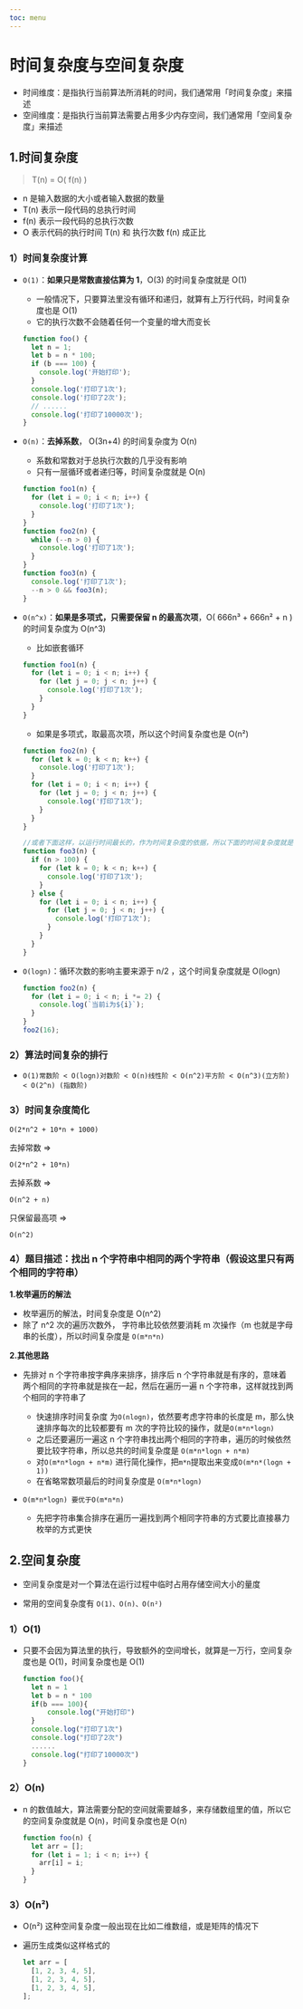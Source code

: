 ```yaml
---
toc: menu
---
```


# 时间复杂度与空间复杂度

- 时间维度：是指执行当前算法所消耗的时间，我们通常用「时间复杂度」来描述
- 空间维度：是指执行当前算法需要占用多少内存空间，我们通常用「空间复杂度」来描述

## 1.时间复杂度

> T(n) = O( f(n) )

- n 是输入数据的大小或者输入数据的数量
- T(n) 表示一段代码的总执行时间
- f(n) 表示一段代码的总执行次数
- O 表示代码的执行时间 T(n) 和 执行次数 f(n) 成正比

### 1）时间复杂度计算

- `O(1)`：**如果只是常数直接估算为 1**，O(3) 的时间复杂度就是 O(1)

  - 一般情况下，只要算法里没有循环和递归，就算有上万行代码，时间复杂度也是 O(1)
  - 它的执行次数不会随着任何一个变量的增大而变长

  ```js
  function foo() {
    let n = 1;
    let b = n * 100;
    if (b === 100) {
      console.log('开始打印');
    }
    console.log('打印了1次');
    console.log('打印了2次');
    // ......
    console.log('打印了10000次');
  }
  ```

- `O(n)`：**去掉系数**， O(3n+4) 的时间复杂度为 O(n)

  - 系数和常数对于总执行次数的几乎没有影响
  - 只有一层循环或者递归等，时间复杂度就是 O(n)

  ```js
  function foo1(n) {
    for (let i = 0; i < n; i++) {
      console.log('打印了1次');
    }
  }
  function foo2(n) {
    while (--n > 0) {
      console.log('打印了1次');
    }
  }
  function foo3(n) {
    console.log('打印了1次');
    --n > 0 && foo3(n);
  }
  ```

- `O(n^x)`：**如果是多项式，只需要保留 n 的最高次项**，O( 666n³ + 666n² + n )的时间复杂度为 O(n^3)

  - 比如嵌套循环

  ```js
  function foo1(n) {
    for (let i = 0; i < n; i++) {
      for (let j = 0; j < n; j++) {
        console.log('打印了1次');
      }
    }
  }
  ```

  - 如果是多项式，取最高次项，所以这个时间复杂度也是 O(n²)

  ```js
  function foo2(n) {
    for (let k = 0; k < n; k++) {
      console.log('打印了1次');
    }
    for (let i = 0; i < n; i++) {
      for (let j = 0; j < n; j++) {
        console.log('打印了1次');
      }
    }
  }

  //或者下面这样，以运行时间最长的，作为时间复杂度的依据，所以下面的时间复杂度就是 O(n²)
  function foo3(n) {
    if (n > 100) {
      for (let k = 0; k < n; k++) {
        console.log('打印了1次');
      }
    } else {
      for (let i = 0; i < n; i++) {
        for (let j = 0; j < n; j++) {
          console.log('打印了1次');
        }
      }
    }
  }
  ```

- `O(logn)`：循环次数的影响主要来源于 n/2 ，这个时间复杂度就是 O(logn)

  ```js
  function foo2(n) {
    for (let i = 0; i < n; i *= 2) {
      console.log(`当前i为${i}`);
    }
  }
  foo2(16);
  ```

### 2）算法时间复杂的排行

- `O(1)常数阶 < O(logn)对数阶 < O(n)线性阶 < O(n^2)平方阶 < O(n^3)(立方阶) < O(2^n) (指数阶)`

### 3）时间复杂度简化

`O(2*n^2 + 10*n + 1000)`

去掉常数 =>

`O(2*n^2 + 10*n)`

去掉系数 =>

`O(n^2 + n)`

只保留最高项 =>

`O(n^2)`

### 4）题目描述：找出 n 个字符串中相同的两个字符串（假设这里只有两个相同的字符串）

**1.枚举遍历的解法**

- 枚举遍历的解法，时间复杂度是 O(n^2)
- 除了 n^2 次的遍历次数外， 字符串比较依然要消耗 m 次操作（m 也就是字母串的长度），所以时间复杂度是 `O(m*n*n)`

**2.其他思路**

- 先排对 n 个字符串按字典序来排序，排序后 n 个字符串就是有序的，意味着两个相同的字符串就是挨在一起，然后在遍历一遍 n 个字符串，这样就找到两个相同的字符串了

  - 快速排序时间复杂度 为`O(nlogn)`，依然要考虑字符串的长度是 m，那么快速排序每次的比较都要有 m 次的字符比较的操作，就是`O(m*n*logn)`
  - 之后还要遍历一遍这 n 个字符串找出两个相同的字符串，遍历的时候依然要比较字符串，所以总共的时间复杂度是 `O(m*n*logn + n*m)`
  - 对`O(m*n*logn + n*m)` 进行简化操作，把`m*n`提取出来变成`O(m*n*(logn + 1))`
  - 在省略常数项最后的时间复杂度是 `O(m*n*logn)`

- `O(m*n*logn) 要优于O(m*n*n)`
  - 先把字符串集合排序在遍历一遍找到两个相同字符串的方式要比直接暴力枚举的方式更快

## 2.空间复杂度

- 空间复杂度是对一个算法在运行过程中临时占用存储空间大小的量度

- 常用的空间复杂度有 `O(1)、O(n)、O(n²)`

### 1）O(1)

- 只要不会因为算法里的执行，导致额外的空间增长，就算是一万行，空间复杂度也是 O(1)，时间复杂度也是 O(1)

  ```js
  function foo(){
    let n = 1
    let b = n * 100
    if(b === 100){
        console.log("开始打印")
    }
    console.log("打印了1次")
    console.log("打印了2次")
    ......
    console.log("打印了10000次")
  }
  ```

### 2）O(n)

- n 的数值越大，算法需要分配的空间就需要越多，来存储数组里的值，所以它的空间复杂度就是 O(n)，时间复杂度也是 O(n)

  ```js
  function foo(n) {
    let arr = [];
    for (let i = 1; i < n; i++) {
      arr[i] = i;
    }
  }
  ```

### 3）O(n²)

- O(n²) 这种空间复杂度一般出现在比如二维数组，或是矩阵的情况下

- 遍历生成类似这样格式的

  ```js
  let arr = [
    [1, 2, 3, 4, 5],
    [1, 2, 3, 4, 5],
    [1, 2, 3, 4, 5],
  ];
  ```
